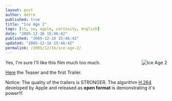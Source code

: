 ```yaml
---
layout: post
author: detro
published: true
title: "Ice Age 2"
tags: [it, sw, apple, curiosity, english]
date: "2005-12-16 15:46:42"
published: "2005-12-16 15:46:42"
updated: "2005-12-16 15:46:42"
permalink: /2005/12/16/ice-age-2/
---
```


<img align="right" src="http://movies.apple.com/trailers/fox/images/iceage2_200510111652.jpg" alt="Ice Age 2" />
Yes, I'm sure I'll like this film much too much.

<a href="http://www.apple.com/trailers/fox/ice_age_2/hd/">Here</a> the Teaser and the first Trailer.

Notice: The quality of the trailers is STRONGER. The algorithm <a href="http://en.wikipedia.org/wiki/H.264">H.264</a> developed by Apple and released as <strong>open format</strong> is demonstrating it's power!!!
